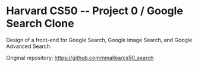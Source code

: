 # Harvard CS50 -- Project 0 / Google Search Clone
 
Design of a front-end for Google Search, Google Image Search, and Google Advanced Search.

Original repository: https://github.com/nmallea/cs50_search
